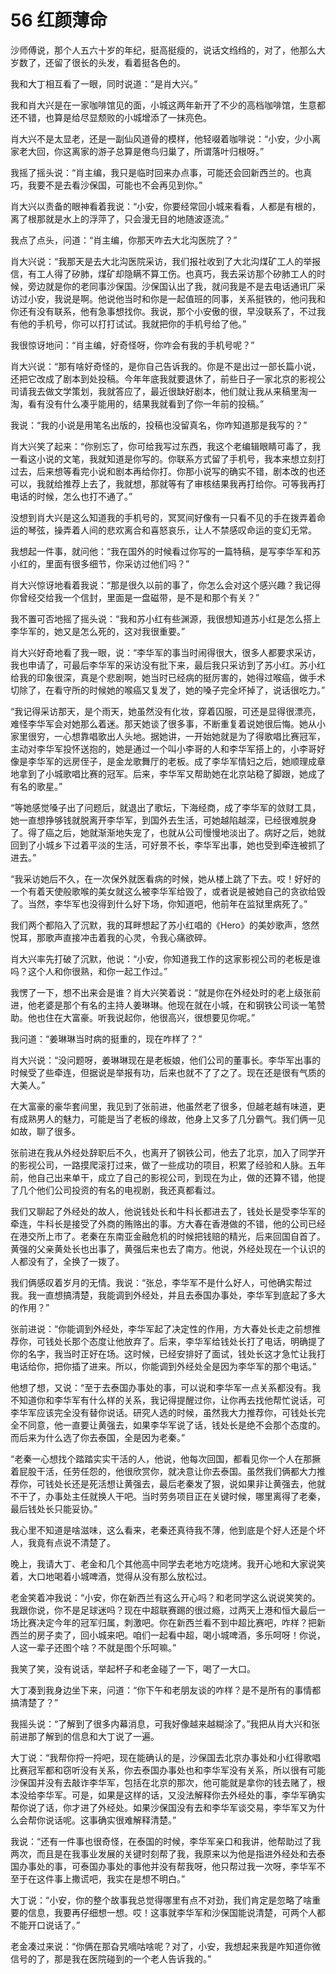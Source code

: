 # 56 红颜薄命


沙师傅说，那个人五六十岁的年纪，挺高挺瘦的，说话文绉绉的，对了，他那么大岁数了，还留了很长的头发，看着挺各色的。

我和大丁相互看了一眼，同时说道：“是肖大兴。”

我和肖大兴是在一家咖啡馆见的面，小城这两年新开了不少的高档咖啡馆，生意都还不错，也算是给尽显颓败的小城增添了一抹亮色。

肖大兴不是太显老，还是一副仙风道骨的模样，他轻啜着咖啡说：“小安，少小离家老大回，你这离家的游子总算是倦鸟归巢了，所谓落叶归根呀。”

我摇了摇头说：“肖主编，我只是临时回来办点事，可能还会回新西兰的。也真巧，我要不是去看沙保国，可能也不会再见到你。”

肖大兴以责备的眼神看着我说：“小安，你要经常回小城来看看，人都是有根的，离了根那就是水上的浮萍了，只会漫无目的地随波逐流。”

我点了点头，问道：“肖主编，你那天咋去大北沟医院了？”

肖大兴说：“我那天是去大北沟医院采访，我们报社收到了大北沟煤矿工人的举报信，有工人得了矽肺，煤矿却隐瞒不算工伤。也真巧，我去采访那个矽肺工人的时候，旁边就是你的老同事沙保国。沙保国认出了我，就问我是不是去电话通讯厂采访过小安，我说是啊。他说他当时和你是一起值班的同事，关系挺铁的，他问我和你还有没有联系，他有急事想找你。我说，那个小安傲的很，早没联系了，不过我有他的手机号，你可以打打试试。我就把你的手机号给了他。”

我很惊讶地问：“肖主编，好奇怪呀，你咋会有我的手机号呢？”

肖大兴说：“那有啥好奇怪的，是你自己告诉我的。你是不是出过一部长篇小说，还把它改成了剧本到处投稿。今年年底我就要退休了，前些日子一家北京的影视公司请我去做文学策划，我就答应了，最近很缺好剧本，他们就让我从来稿里淘一淘，看有没有什么凑乎能用的，结果我就看到了你一年前的投稿。”

我说：“我的小说是用笔名出版的，投稿也没留真名，你咋知道那是我写的？”

肖大兴笑了起来：“你别忘了，你可给我写过东西，我这个老编辑眼睛可毒了，我一看这小说的文笔，我就知道是你写的。你联系方式留了手机号，我本来想立刻打过去，后来想等看完小说和剧本再给你打。你那小说写的确实不错，剧本改的也还可以，我就给推荐上去了，我就想，那就等有了审核结果我再打给你。可等我再打电话的时候，怎么也打不通了。”

没想到肖大兴是这么知道我的手机号的，冥冥间好像有一只看不见的手在拨弄着命运的琴弦，操弄着人间的悲欢离合和喜怒哀乐，让人不禁感叹命运的变幻无常。

我想起一件事，就问他：“我在国外的时候看过你写的一篇特稿，是写李华军和苏小红的，里面有很多细节，你采访过他们吗？”

肖大兴惊讶地看着我说：“那是很久以前的事了，你怎么会对这个感兴趣？我记得你曾经交给我一个信封，里面是一盘磁带，是不是和那个有关？”

我不置可否地摇了摇头说：“我和苏小红有些渊源，我很想知道苏小红是怎么搭上李华军的，她又是怎么死的，这对我很重要。”

肖大兴好奇地看了我一眼，说：“李华军的事当时闹得很大，很多人都要求采访，我也申请了，可最后李华军的采访没有批下来，最后我只采访到了苏小红。苏小红给我的印象很深，真是个悲剧啊，她当时已经病的挺厉害的，她得过喉癌，做手术切除了，在看守所的时候她的喉癌又复发了，她的嗓子完全坏掉了，说话很吃力。”

“我记得采访那天，是个雨天，她虽然没有化妆，穿着囚服，可还是显得很漂亮，难怪李华军会对她那么着迷。那天她谈了很多事，不断重复着说她很后悔。她从小家里很穷，一心想靠唱歌出人头地。据她讲，一开始她就是为了得歌唱比赛冠军，主动对李华军投怀送抱的，她是通过一个叫小李哥的人和李华军搭上的，小李哥好像是李华军的远房侄子，是金龙歌舞厅的老板。成了李华军情妇之后，她顺理成章地拿到了小城歌唱比赛的冠军。后来，李华军又帮助她在北京站稳了脚跟，她成了有名的歌星。”

“等她感觉嗓子出了问题后，就退出了歌坛，下海经商，成了李华军的敛财工具，她一直想挣够钱就脱离开李华军，到国外去生活，可她越陷越深，已经很难脱身了。得了癌之后，她就渐渐地失宠了，也就从公司慢慢地淡出了。病好之后，她就回到了小城乡下过着平淡的生活，可好景不长，李华军出事，她也受到牵连被抓了进去。”

“我采访她后不久，在一次保外就医看病的时候，她从楼上跳了下去。哎！好好的一个有着天使般歌喉的美女就这么被李华军给毁了，或者说是被她自己的贪欲给毁了。当然，李华军也没得到什么好下场，你知道吧，他前年在监狱里病死了。”

我们两个都陷入了沉默，我的耳畔想起了苏小红唱的《Hero》的美妙歌声，悠然悦耳，那歌声直接冲击着我的心灵，令我心痛欲碎。

肖大兴率先打破了沉默，他说：“小安，你知道我工作的这家影视公司的老板是谁吗？这个人和你很熟，和你一起工作过。”

我愣了一下，想不出来会是谁？肖大兴笑着说：“就是你在外经处时的老上级张前进，他老婆是那个有名的主持人姜琳琳。他现在就在小城，在和钢铁公司谈一笔赞助。他也住在大富豪。听我说起你，他很高兴，很想要见你呢。”

我问道：“姜琳琳当时病的挺重的，现在咋样了？”

肖大兴说：“没问题呀，姜琳琳现在是老板娘，他们公司的董事长。李华军出事的时候受了些牵连，但据说是举报有功，后来也就不了了之了。现在还是很有气质的大美人。”

在大富豪的豪华套间里，我见到了张前进，他虽然老了很多，但越老越有味道，更有成熟男人的魅力，可能是当了老板的缘故，他身上又多了几分霸气。我们俩一见如故，聊了很多。

张前进在我从外经处辞职后不久，也离开了钢铁公司，他去了北京，加入了同学开的影视公司，一路摸爬滚打过来，做了一些成功的项目，积累了经验和人脉。五年前，他自己出来单干，成立了自己的影视公司，到现在为止，做的还算不错，他提了几个他们公司投资的有名的电视剧，我还真都看过。

我们又聊起了外经处的故人，他说钱处长和牛科长都进去了，钱处长是受李华军的牵连，牛科长是接受了外商的贿赂出的事。方大春在香港做的不错，他的公司已经在港交所上市了。老秦在东南亚金融危机的时候把钱赔的精光，后来回国自首了。黄强的父亲黄处长也出事了，黄强后来也去了南方。他说，外经处现在一个认识的人都没有了，全换了一拨了。

我们俩感叹着岁月的无情。我说：“张总，李华军不是什么好人，可他确实帮过我。我一直想搞清楚，我能调到外经处，并且去泰国办事处，李华军到底起了多大的作用？”

张前进说：“你能调到外经处，李华军起了决定性的作用，方大春处长走之前想推荐你，可钱处长那个态度让他放弃了。后来，李华军给钱处长打了电话，明确提了你的名字，我当时正好在场。这时候，已经安排好了面试，钱处长这才急忙让我打电话给你，把你插了进来。所以，你能调到外经处全是因为李华军的那个电话。”

他想了想，又说：“至于去泰国办事处的事，可以说和李华军一点关系都没有。我不知道你和李华军有什么样的关系，我记得提醒过你，让你再去找他帮忙说话，可李华军应该完全没有替你说话。研究人选的时候，虽然我大力推荐你，可钱处长完全不同意，他一直要让黄强去，如果李华军说了话，钱处长是绝不会那个态度的。而后来为什么选了你去泰国，全是因为老秦。”

“老秦一心想找个踏踏实实干活的人，他说，他每次回国，都看见你一个人在那撅着屁股干活，任劳任怨的，他很欣赏你，就决意让你去泰国。虽然我们俩都大力推荐你，可钱处长还是死活想让黄强去，最后老秦发了狠，说如果非让黄强去，他就不干了，办事处主任就换人干吧。当时劳务项目正在关键时候，哪里离得了老秦，最后钱处长只能妥协。”

我心里不知道是啥滋味，这么看来，老秦还真待我不薄，他到底是个好人还是个坏人，我竟有点说不清楚了。

晚上，我请大丁、老金和几个其他高中同学去老地方吃烧烤。我开心地和大家说笑着，大口地喝着小城啤酒，觉得从没有那么放松过。

老金笑着冲我说：“小安，你在新西兰有这么开心吗？和老同学这么说说笑笑的。我跟你说，你不是足球迷吗？现在中超联赛踢的很过瘾，过两天上港和恒大最后一场比赛决定今年的冠军归属，刺激吧。你在新西兰看不到中超比赛吧，咋样？把新西兰的房子卖了，回小城来吧。咱们一起看中超，喝小城啤酒，多乐呵呀！你说，人这一辈子还图个啥？不就是图个乐呵嘛。”

我笑了笑，没有说话，举起杯子和老金碰了一下，喝了一大口。

大丁凑到我身边坐下来，问道：“你下午和老朋友谈的咋样？是不是所有的事情都搞清楚了？”

我摇头说：“了解到了很多内幕消息，可我好像越来越糊涂了。”我把从肖大兴和张前进那了解到的信息和大丁说了一遍。

大丁说：“我帮你捋一捋吧，现在能确认的是，沙保国去北京办事处和小红得歌唱比赛冠军都和窃听没有关系，你去泰国办事处也和李华军没有关系，所以很有可能沙保国并没有去敲诈李华军，包括在北京的那次，他可能就是拿你的钱去赌了，根本没给李华军。可是，如果是这样的话，又没法解释你去外经处的事，李华军确实帮你说了话，你才进了外经处。如果沙保国没有去和李华军谈交易，李华军又为什么会帮你说话呢。这事确实很难解释清楚。”

我说：“还有一件事也很奇怪，在泰国的时候，李华军亲口和我讲，他帮助过了我两次，而且是在我事业发展的关键时刻帮了我，我原来以为他是指进外经处和去泰国办事处的事，可泰国办事处的事他并没有帮我呀，他只帮过我一次呀，李华军不至于在这件事上撒谎吧，我实在是想不明白。”

大丁说：“小安，你的整个故事我总觉得哪里有点不对劲，我们肯定是忽略了啥重要的信息，我要再仔细想一想。哎！这事就李华军和沙保国能说清楚，可两个人都不能开口说话了。”

老金凑过来说：“你俩在那旮旯嘀咕啥呢？对了，小安，我想起来我是咋知道你微信号的了，那是我在医院碰到的一个老人告诉我的。”
